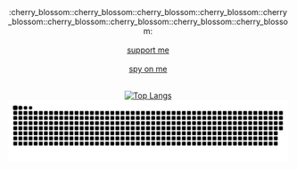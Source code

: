 <div align="center">

</div>

<div align="center">
    :cherry_blossom::cherry_blossom::cherry_blossom::cherry_blossom::cherry_blossom::cherry_blossom::cherry_blossom::cherry_blossom::cherry_blossom: <br><br>
    <a href="https://goentity.github.io/uwu">support me</a><br><br>
    <a href="https://goentity.github.io/u_u">spy on me</a>
</div>

<br>

<div align="center">
    
  [![Top Langs](https://github-readme-stats.vercel.app/api/top-langs/?username=goentity&layout=pie&theme=dracula&langs_count=99)](https://github.com/anuraghazra/github-readme-stats)
  ![Snake animation](https://github.com/GoEntity/GoEntity/blob/output/github-contribution-grid-snake.svg)
  
</div>
